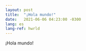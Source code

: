 ```yaml
---
layout: post
title:  "¡Hola mundo!"
date:   2021-06-06 04:23:00 -0300
lang: es
lang-ref: hwrld
---
```

¡Hola mundo!


